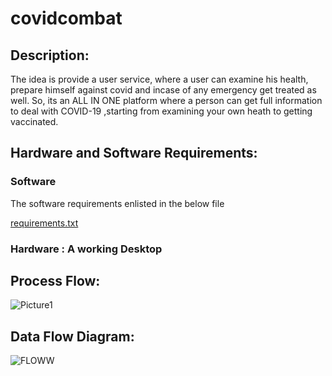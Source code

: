 
# covidcombat
## Description: 
The idea is provide a user service, where a user can examine his health, prepare himself against covid and incase of any emergency get treated as well.
So, its an ALL IN ONE platform where a person can get full information to deal with COVID-19 ,starting from examining your own heath to getting vaccinated.

## Hardware and Software Requirements: 
### Software
The software requirements enlisted in the below file

[requirements.txt](https://github.com/rajneeshk94/covidcombat/blob/main/covidcombat/requirements.txt)

### Hardware : A working Desktop

## Process Flow:
![Picture1](https://user-images.githubusercontent.com/58133068/119311097-455c8000-bc8e-11eb-9e8c-9b9ad27c963d.png)

## Data Flow Diagram:
![FLOWW](https://user-images.githubusercontent.com/58133068/119311054-383f9100-bc8e-11eb-9b4d-ac6b9133cb8d.png)

